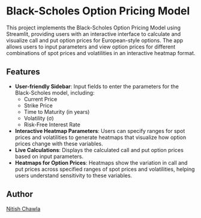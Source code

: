 # Black-Scholes Option Pricing Model

This project implements the Black-Scholes Option Pricing Model using Streamlit, providing users with an interactive interface to calculate and visualize call and put option prices for European-style options. The app allows users to input parameters and view option prices for different combinations of spot prices and volatilities in an interactive heatmap format.

## Features
- **User-friendly Sidebar**: Input fields to enter the parameters for the Black-Scholes model, including:
  - Current Price
  - Strike Price
  - Time to Maturity (in years)
  - Volatility (σ)
  - Risk-Free Interest Rate
- **Interactive Heatmap Parameters**: Users can specify ranges for spot prices and volatilities to generate heatmaps that visualize how option prices change with these variables.
- **Live Calculations**: Displays the calculated call and put option prices based on input parameters.
- **Heatmaps for Option Prices**: Heatmaps show the variation in call and put prices across specified ranges of spot prices and volatilities, helping users understand sensitivity to these variables.

## Author
[Nitish Chawla](https://www.linkedin.com/in/nitishchawla-/)


